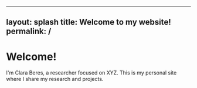 

---
layout: splash
title: Welcome to my website!
permalink: /
---

# Welcome!

I'm Clara Beres, a researcher focused on XYZ. This is my personal site where I share my research and projects.
